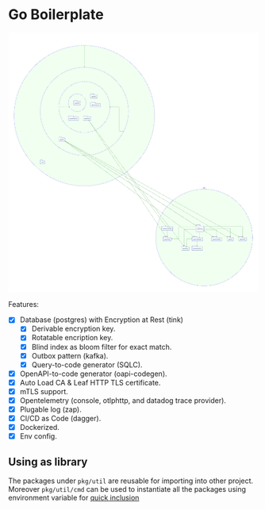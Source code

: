 # Go Boilerplate

![Package Dependency](./diagram.svg)

Features:

- [x] Database (postgres) with Encryption at Rest (tink)
  - [x] Derivable encryption key.
  - [x] Rotatable encription key.
  - [x] Blind index as bloom filter for exact match.
  - [x] Outbox pattern (kafka).
  - [x] Query-to-code generator (SQLC).
- [x] OpenAPI-to-code generator (oapi-codegen).
- [x] Auto Load CA & Leaf HTTP TLS certificate.
- [x] mTLS support.
- [x] Opentelemetry (console, otlphttp, and datadog trace provider).
- [x] Plugable log (zap).
- [x] CI/CD as Code (dagger).
- [x] Dockerized.
- [x] Env config.

## Using as library

The packages under `pkg/util` are reusable for importing into other project. Moreover `pkg/util/cmd` can be used to instantiate all the packages using environment variable for [quick inclusion](./pkg/cmd/cmd.go#L117-135)
